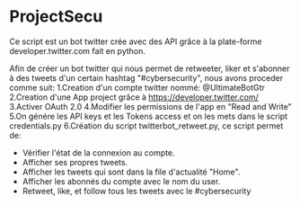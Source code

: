 # ProjectSecu
Ce script est un bot twitter crée avec des API grâce à la plate-forme developer.twitter.com fait en python.

Afin de créer un bot twitter qui nous permet de retweeter, liker et s'abonner à des tweets d'un certain hashtag "#cybersecurity", nous avons proceder comme suit:
1.Creation d'un compte twitter nommé: @UltimateBotGtr
2.Creation d'une App project grâce à https://developer.twitter.com/
3.Activer OAuth 2.0
4.Modifier les permissions de l'app en "Read and Write"
5.On génére les API keys et les Tokens access et on les mets dans le script credentials.py
6.Création du script twitterbot_retweet.py, ce script permet de: 
  - Vérifier l'état de la connexion au compte.
  - Afficher ses propres tweets.
  - Afficher les tweets qui sont dans la file d'actualité "Home".
  - Afficher les abonnés du compte avec le nom du user.
  - Retweet, like, et follow tous les tweets avec le #cybersecurity
